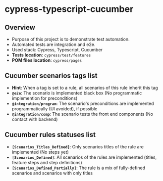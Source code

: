 # cypress-typescript-cucumber

## Overview

- Purpose of this project is to demonstrate test automation.
- Automated tests are integration and e2e.
- Used stack: Cypress, Typescript, Cucumber
- **Tests location**: `cypress/test/features`
- **POM files location**: `cypress/pages`

## Cucumber scenarios tags list

- **Hint**: When a tag is set to a rule, all scenarios of this rule inherit this tag
- **`@e2e`**: The scenario is implemented black box (No programmatic implemention for preconditions)
- **`@integration/program`**: The scenario's preconditions are implemented programmatically (UI avoided), if possible
- **`@integration/comp`**: The scenario tests the front end components (No contact with backend)

## Cucumber rules statuses list

- **`[Scenarios_Titles_Defined]`**: Only scenarios titles of the rule are implemented (No steps yet)
- **`[Scenarios_Defined]`**: All scenarios of the rules are implemented (titles, feature steps and step definitions)
- **`[Scenarios_Defined_Partially]`**: The rule is a mix of fully-defined scenarios and scenarios with only titles
